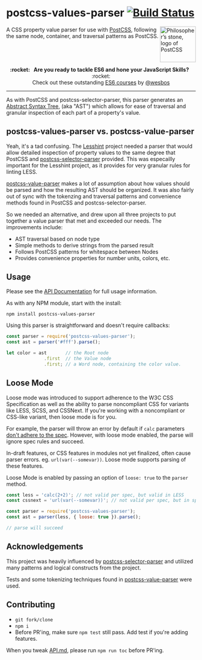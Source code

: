 # postcss-values-parser  [![Build Status](https://travis-ci.org/shellscape/postcss-values-parser.svg?branch=master)](https://travis-ci.org/shellscape/postcss-values-parser)

<img align="right" width="95" height="95"
     title="Philosopher’s stone, logo of PostCSS"
     src="http://postcss.github.io/postcss/logo.svg">

A CSS property value parser for use with [PostCSS](https://github.com/postcss/postcss),
following the same node, container, and traversal patterns as PostCSS.

## &nbsp;
<p align="center">
  <b>:rocket: &nbsp; Are you ready to tackle ES6 and hone your JavaScript Skills?</b> &nbsp; :rocket:<br/>
  Check out these outstanding <a href="https://es6.io/">ES6 courses</a> by <a href="https://github.com/wesbos">@wesbos</a>
</p>

---

As with PostCSS and postcss-selector-parser, this parser generates an
[Abstract Syntax Tree](https://en.wikipedia.org/wiki/Abstract_syntax_tree),
(aka "AST") which allows for ease of traversal and granular inspection of each
part of a property's value.

## postcss-values-parser vs. postcss-value-parser

Yeah, it's a tad confusing. The [Lesshint](https://github.com/lesshint/lesshint)
project needed a parser that would allow detailed inspection of property values
to the same degree that PostCSS and [postcss-selector-parser](https://github.com/postcss/postcss-selector-parser)
provided. This was especailly important for the Lesshint project, as it provides
for very granular rules for linting LESS.

[postcss-value-parser](https://github.com/TrySound/postcss-value-parser)
makes a lot of assumption about how values should be parsed and how the resulting
AST should be organized. It was also fairly out of sync with the tokenzing and
traversal patterns and convenience methods found in PostCSS and
postcss-selector-parser.

So we needed an alternative, and drew upon all three projects to put together a
value parser that met and exceeded our needs. The improvements include:

- AST traversal based on node type
- Simple methods to derive strings from the parsed result
- Follows PostCSS patterns for whitespace between Nodes
- Provides convenience properties for number units, colors, etc.

## Usage

Please see the [API Documentation](API.md) for full usage information.

As with any NPM module, start with the install:

```
npm install postcss-values-parser
```

Using this parser is straightforward and doesn't require callbacks:

```js
const parser = require('postcss-values-parser');
const ast = parser('#fff').parse();

let color = ast       // the Root node
              .first  // the Value node
              .first; // a Word node, containing the color value.
```

## Loose Mode

Loose mode was introduced to support adherence to the W3C CSS Specification as
well as the ability to parse noncompliant CSS for variants like LESS, SCSS, and
CSSNext. If you're working with a noncompliant or CSS-like variant, then loose
mode is for you.

For example, the parser
will throw an error by default if `calc` parameters [don't adhere to the spec](https://www.w3.org/TR/css-values/#calc-syntax).
However, with loose mode enabled, the parse will ignore spec rules and succeed.

In-draft features, or CSS features in modules not yet finalized, often cause parser
errors. eg. `url(var(--somevar))`. Loose mode supports parsing of these features.

Loose Mode is enabled by passing an option of `loose: true` to the `parser` method.

```js
const less = 'calc(2+2)'; // not valid per spec, but valid in LESS
const cssnext = 'url(var(--somevar))'; // not valid per spec, but in spec draft

const parser = require('postcss-values-parser');
const ast = parser(less, { loose: true }).parse();

// parse will succeed
```

## Acknowledgements

This project was heavily influenced by [postcss-selector-parser](https://github.com/postcss/postcss-selector-parser)
and utilized many patterns and logical constructs from the project.

Tests and some tokenizing techniques found in [postcss-value-parser](https://github.com/TrySound/postcss-value-parser)
were used.

## Contributing

- `git fork/clone`
- `npm i`
- Before PR'ing, make sure `npm test` still pass. Add test if you're adding features.

When you tweak [API.md](API.md), please run `npm run toc` before PR'ing.
